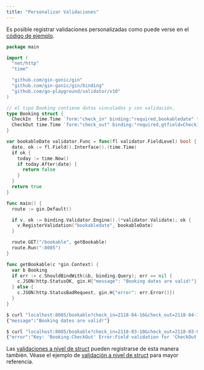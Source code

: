 ```yaml
---
title: "Personalizar Validaciones"
---
```


Es posible registrar validaciones personalizadas como puede verse en el [código de ejemplo](https://github.com/gin-gonic/examples/tree/master/struct-lvl-validations).

```go
package main

import (
  "net/http"
  "time"

  "github.com/gin-gonic/gin"
  "github.com/gin-gonic/gin/binding"
  "github.com/go-playground/validator/v10"
)

// el tipo Booking contiene datos vinculados y con validación.
type Booking struct {
  CheckIn  time.Time `form:"check_in" binding:"required,bookabledate" time_format:"2006-01-02"`
  CheckOut time.Time `form:"check_out" binding:"required,gtfield=CheckIn,bookabledate" time_format:"2006-01-02"`
}

var bookableDate validator.Func = func(fl validator.FieldLevel) bool {
  date, ok := fl.Field().Interface().(time.Time)
  if ok {
    today := time.Now()
    if today.After(date) {
      return false
    }
  }
  return true
}

func main() {
  route := gin.Default()

  if v, ok := binding.Validator.Engine().(*validator.Validate); ok {
    v.RegisterValidation("bookabledate", bookableDate)
  }

  route.GET("/bookable", getBookable)
  route.Run(":8085")
}

func getBookable(c *gin.Context) {
  var b Booking
  if err := c.ShouldBindWith(&b, binding.Query); err == nil {
    c.JSON(http.StatusOK, gin.H{"message": "Booking dates are valid!"})
  } else {
    c.JSON(http.StatusBadRequest, gin.H{"error": err.Error()})
  }
}
```

```sh
$ curl "localhost:8085/bookable?check_in=2118-04-16&check_out=2118-04-17"
{"message":"Booking dates are valid!"}

$ curl "localhost:8085/bookable?check_in=2118-03-10&check_out=2118-03-09"
{"error":"Key: 'Booking.CheckOut' Error:Field validation for 'CheckOut' failed on the 'gtfield' tag"}
```

Las [validaciones a nivel de struct](https://github.com/go-playground/validator/releases/tag/v8.7) pueden registrarse de esta manera también.
Véase el ejemplo de [validación a nivel de struct](https://github.com/gin-gonic/examples/tree/master/struct-lvl-validations) para mayor referencia.
